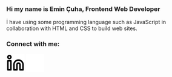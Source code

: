 ### Hi my name is Emin Çuha, Frontend Web Developer

İ have using some programming language such as JavaScript in collaboration with HTML and CSS to build web sites.

### Connect with me:

[![website](./img/linkedin-light.svg)](https://linkedin.com/in/codeSTACKr#gh-light-mode-only)
[![website](./img/linkedin-dark.svg)](https://linkedin.com/in/codeSTACKr#gh-dark-mode-only)
&nbsp;&nbsp;
